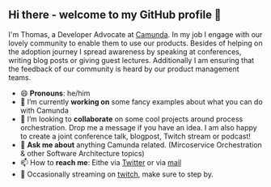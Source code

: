 ## Hi there - welcome to my GitHub profile 👋
I'm Thomas, a Developer Advocate at [Camunda](https://camunda.com/). In my job I engage with our lovely community to enable them to use our products. Besides of helping on the adoption journey I spread awareness by speaking at conferences, writing blog posts or giving guest lectures. Additionally I am ensuring that the feedback of our community is heard by our product management teams.

- 😄 **Pronouns**: he/him
- 🔭 I’m currently **working on** some fancy examples about what you can do with Camunda
- 👯 I’m looking to **collaborate** on some cool projects around process orchestration. Drop me a message if you have an idea. I am also happy to create a joint conference talk, blogpost, Twitch stream or podcast! 
- 💬 **Ask me about** anything Camunda related. (Mircoservice Orchestration & other Software Architecture topics) 
- 📫 How to **reach me**: Eithe via [Twitter](https://twitter.com/hafflgav) or via [mail](mailto:thomas.heinrichs@camunda.com)
- 🎥 Occasionally streaming on [twitch](https://twitter.com/hafflgav), make sure to step by. 
